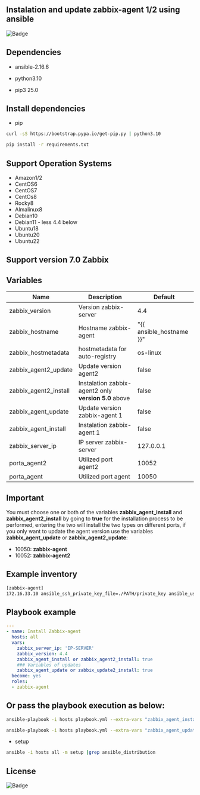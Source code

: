 ## Instalation and update zabbix-agent 1/2 using ansible

![Badge](https://img.shields.io/badge/ansible-zabbix-red)

## Dependencies

- ansible-2.16.6

- python3.10

- pip3 25.0

## Install dependencies

- pip

```bash
curl -sS https://bootstrap.pypa.io/get-pip.py | python3.10
```

```bash
pip install -r requirements.txt 
```

## Support Operation Systems
- Amazon1/2
- CentOS6
- CentOS7
- CentOs8
- Rocky8
- Almalinux8
- Debian10
- Debian11 - less 4.4 below
- Ubuntu18
- Ubuntu20
- Ubuntu22

## Support version 7.0 Zabbix

## Variables

| Name | Description | Default | 
|------|-----------|---------|
| zabbix_version | Version zabbix-server | 4.4|
| zabbix_hostname | Hostname zabbix-agent | "{{ ansible_hostname }}" |
| zabbix_hostmetadata | hostmetadata for auto-registry | os-linux |
| zabbix_agent2_update | Update version agent2 | false |
| zabbix_agent2_install | Instalation zabbix-agent2 only **version 5.0** above | false | 
| zabbix_agent_update | Update version zabbix-agent 1 | false |
| zabbix_agent_install | Instalation zabbix-agent 1 | false | 
| zabbix_server_ip | IP server zabbix-server | 127.0.0.1| 
| porta_agent2 | Utilized port agent2 | 10052 |
| porta_agent | Utilized port agent | 10050 |

## Important
You must choose one or both of the variables **zabbix_agent_install** and **zabbix_agent2_install** by going to **true** for the installation process to be performed, entering the two will install the two types on different ports, if you only want to update the agent version use the variables **zabbix_agent_update** or **zabbix_agent2_update**:
  
  - 10050: **zabbix-agent** 
  - 10052: **zabbix-agent2**  
 
## Example inventory

```bash
[zabbix-agent]
172.16.33.10 ansible_ssh_private_key_file=./PATH/private_key ansible_user=vagrant
```

## Playbook example

```yaml
---
- name: Install Zabbix-agent
  hosts: all
  vars:
    zabbix_server_ip: 'IP-SERVER'
    zabbix_version: 4.4
    zabbix_agent_install or zabbix_agent2_install: true
    ### Variables of updates 
    zabbix_agent_update or zabbix_update2_install: true
  become: yes
  roles:
  - zabbix-agent
```
## Or pass the playbook execution as below:

```bash 
ansible-playbook -i hosts playbook.yml --extra-vars "zabbix_agent_install=true zabbix_version=5.0 zabbix_server_ip=127.0.0.1"

ansible-playbook -i hosts playbook.yml --extra-vars "zabbix_agent_update=true zabbix_version=5.4 zabbix_server_ip=127.0.0.1"
``` 

- setup

```bash
ansible -i hosts all -m setup |grep ansible_distribution
```

## License
![Badge](https://img.shields.io/badge/license-GPLv3-green)
